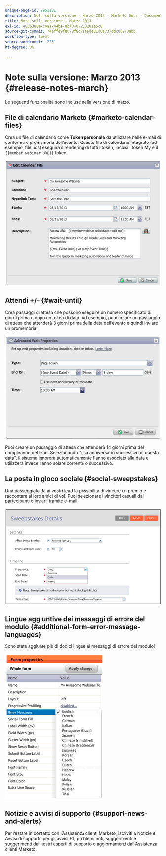 ```yaml
---
unique-page-id: 2951101
description: Note sulla versione - Marzo 2013 - Marketo Docs - Documentazione del prodotto
title: Note sulla versione - Marzo 2013
exl-id: 4036380a-c4a1-44be-8bf3-87253181e5c8
source-git-commit: 74effe9f8078f8d71e6de01d6e737ddc86978abb
workflow-type: tm+mt
source-wordcount: '225'
ht-degree: 0%

---
```


# Note sulla versione: Marzo 2013 {#release-notes-march}

Le seguenti funzionalità sono incluse nella versione di marzo.

## File di calendario Marketo {#marketo-calendar-files}

Crea un file di calendario come **Token personale** da utilizzare nelle e-mail di conferma e promemoria dell’evento. Questo file di calendario integrato (ad esempio, file .ics) eseguirà il rendering di tutti i token, inclusi i token My e il `{{member.webinar URL}}` token.

![](assets/image2014-9-22-15-3a35-3a24.png)

## Attendi +/- {#wait-until}

Crea passaggi di attesa che possono eseguire un numero specificato di giorni prima o dopo un token di data. Ad esempio, puoi creare un passaggio di attesa che attenderà 3 giorni prima della data dell’evento e quindi inviare un promemoria!

![](assets/image2014-9-22-15-3a35-3a44.png)

Puoi creare un passaggio di attesa che attenderà 14 giorni prima del compleanno del lead. Selezionando &quot;usa anniversario successivo di questa data&quot;, il sistema ignorerà automaticamente l&#39;anno associato alla data e utilizzerà invece l&#39;anno solare corrente o successivo.

## La posta in gioco sociale {#social-sweepstakes}

Una passeggiata dà ai vostri lead la possibilità di vincere un premio e raccontare ai loro amici di voi. Puoi selezionare i vincitori casuali dai partecipanti e inviarli tramite e-mail.

![](assets/image2014-9-22-15-3a36-3a55.png)

## Lingue aggiuntive dei messaggi di errore del modulo {#additional-form-error-message-languages}

Sono state aggiunte più di dodici lingue ai messaggi di errore del modulo!

![](assets/image2014-9-22-15-3a37-3a25.png)

## Notizie e avvisi di supporto {#support-news-and-alerts}

Per restare in contatto con l’Assistenza clienti Marketo, iscriviti a Notizie e Avvisi di supporto per gli avvisi P1, problemi noti, suggerimenti e suggerimenti dai nostri esperti di supporto e aggiornamenti dall’Assistenza clienti Marketo.

